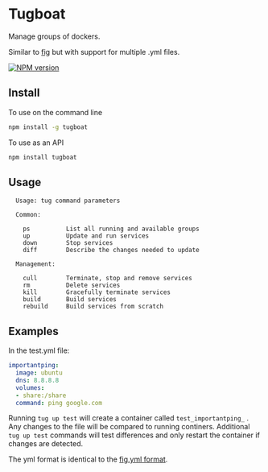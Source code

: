 # Tugboat

Manage groups of dockers.

Similar to [fig](http://www.fig.sh/) but with support for multiple .yml files.

[![NPM version](https://badge.fury.io/js/tugboat.svg)](http://badge.fury.io/js/tugboat)

## Install

To use on the command line

```sh
npm install -g tugboat
```

To use as an API

```sh
npm install tugboat
```


## Usage

```
  Usage: tug command parameters

  Common:

    ps          List all running and available groups
    up          Update and run services
    down        Stop services
    diff        Describe the changes needed to update

  Management:

    cull        Terminate, stop and remove services
    rm          Delete services
    kill        Gracefully terminate services
    build       Build services
    rebuild     Build services from scratch
```

## Examples

In the test.yml file:

```yml
importantping:
  image: ubuntu
  dns: 8.8.8.8
  volumes:
  - share:/share
  command: ping google.com
```

Running `tug up test` will create a container called `test_importantping_`
. Any changes to the file will be compared to running continers. Additional `tug up test` commands will test differences and only restart the container if changes are detected.

The yml format is identical to the [fig.yml format](http://www.fig.sh/yml.html).